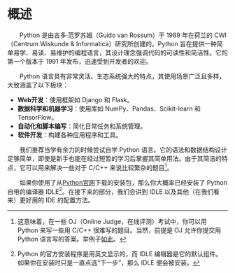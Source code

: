 # 概述

&emsp;&emsp;Python 是由吉多·范罗苏姆（Guido van Rossum）于 1989 年在荷兰的 CWI（Centrum Wiskunde & Informatica）研究所创建的。Python 旨在提供一种简单易学、易读、易维护的编程语言，其设计理念强调代码的可读性和简洁性。它的第一个版本于 1991 年发布，迅速受到开发者的欢迎。

&emsp;&emsp;Python 语言具有非常灵活、生态系统强大的特点，其使用场景广泛且多样，大致涵盖了以下板块：
- **Web开发**：使用框架如 Django 和 Flask。
- **数据科学和机器学习**：使用库如 NumPy、Pandas、Scikit-learn 和 TensorFlow。
- **自动化和脚本编写**：简化日常任务和系统管理。
- **软件开发**：构建各种应用程序和工具。

&emsp;&emsp;我们推荐当学有余力的时候尝试自学 Python 语言。它的语法和数据结构设计足够简单，即使是新手也能在经过短暂的学习后掌握其简单用法。由于其简洁的特点，它可以用来解决一些对于 C/C++ 来说比较繁杂的题目[^1]。

&emsp;&emsp;如果你使用了从[Python官网](https://python.org)下载的安装包，那么你大概率已经安装了 Python 自带的编译器 IDLE[^2]。在接下来的部分，我们会讲到 IDLE 以及其他（在我们看来）更好用的 IDE 的配置方法。

[^1]: 这意味着，在一些 OJ（Online Judge，在线评测）考试中，你可以用 Python 来写一些用 C/C++ 很难写的题目。当然，前提是 OJ 允许你提交用 Python 语言写的答案。举例子[如此](cheat.md)。
[^2]: Python 的官方安装程序是用英文显示的，而 IDLE 编辑器是它的默认组件。如果你在安装时只是一直点选“下一步”，那么 IDLE 便会被安装。